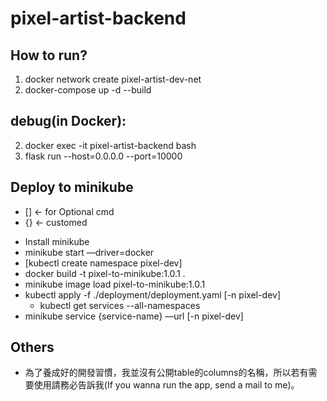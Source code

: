 # pixel-artist-backend

## How to run?
  
  1. docker network create pixel-artist-dev-net
  2. docker-compose up -d --build

## debug(in Docker):
  
  2. docker exec -it pixel-artist-backend bash
  3. flask run --host=0.0.0.0 --port=10000
    
## Deploy to minikube
  * [] <- for Optional cmd
  * {} <- customed
  - Install minikube
  - minikube start —driver=docker
  - [kubectl create namespace pixel-dev]
  - docker build -t pixel-to-minikube:1.0.1 .
  - minikube image load  pixel-to-minikube:1.0.1
  - kubectl apply -f ./deployment/deployment.yaml [-n pixel-dev]
    - kubectl get services --all-namespaces
  - minikube service  {service-name} —url [-n pixel-dev]

## Others
  - 為了養成好的開發習慣，我並沒有公開table的columns的名稱，所以若有需要使用請務必告訴我(If you wanna run the app, send a mail to me)。

